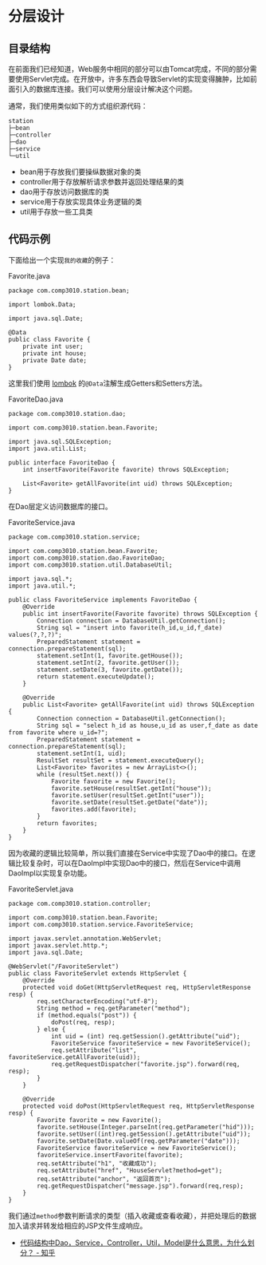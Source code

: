 # 分层设计

## 目录结构

在前面我们已经知道，Web服务中相同的部分可以由Tomcat完成，不同的部分需要使用Servlet完成。在开放中，许多东西会导致Servlet的实现变得臃肿，比如前面引入的数据库连接。我们可以使用分层设计解决这个问题。

通常，我们使用类似如下的方式组织源代码：

```
station
├─bean
├─controller
├─dao
├─service
└─util
```

- bean用于存放我们要操纵数据对象的类
- controller用于存放解析请求参数并返回处理结果的类
- dao用于存放访问数据库的类
- service用于存放实现具体业务逻辑的类
- util用于存放一些工具类

## 代码示例

下面给出一个实现`我的收藏`的例子：

Favorite.java

```
package com.comp3010.station.bean;

import lombok.Data;

import java.sql.Date;

@Data
public class Favorite {
    private int user;
    private int house;
    private Date date;
}
```

这里我们使用 [lombok](https://projectlombok.org/) 的`@Data`注解生成Getters和Setters方法。

FavoriteDao.java

```
package com.comp3010.station.dao;

import com.comp3010.station.bean.Favorite;

import java.sql.SQLException;
import java.util.List;

public interface FavoriteDao {
    int insertFavorite(Favorite favorite) throws SQLException;

    List<Favorite> getAllFavorite(int uid) throws SQLException;
}
```

在Dao层定义访问数据库的接口。

FavoriteService.java

```
package com.comp3010.station.service;

import com.comp3010.station.bean.Favorite;
import com.comp3010.station.dao.FavoriteDao;
import com.comp3010.station.util.DatabaseUtil;

import java.sql.*;
import java.util.*;

public class FavoriteService implements FavoriteDao {
    @Override
    public int insertFavorite(Favorite favorite) throws SQLException {
        Connection connection = DatabaseUtil.getConnection();
        String sql = "insert into favorite(h_id,u_id,f_date) values(?,?,?)";
        PreparedStatement statement = connection.prepareStatement(sql);
        statement.setInt(1, favorite.getHouse());
        statement.setInt(2, favorite.getUser());
        statement.setDate(3, favorite.getDate());
        return statement.executeUpdate();
    }

    @Override
    public List<Favorite> getAllFavorite(int uid) throws SQLException {
        Connection connection = DatabaseUtil.getConnection();
        String sql = "select h_id as house,u_id as user,f_date as date from favorite where u_id=?";
        PreparedStatement statement = connection.prepareStatement(sql);
        statement.setInt(1, uid);
        ResultSet resultSet = statement.executeQuery();
        List<Favorite> favorites = new ArrayList<>();
        while (resultSet.next()) {
            Favorite favorite = new Favorite();
            favorite.setHouse(resultSet.getInt("house"));
            favorite.setUser(resultSet.getInt("user"));
            favorite.setDate(resultSet.getDate("date"));
            favorites.add(favorite);
        }
        return favorites;
    }
}
```

因为收藏的逻辑比较简单，所以我们直接在Service中实现了Dao中的接口。在逻辑比较复杂时，可以在DaoImpl中实现Dao中的接口，然后在Service中调用DaoImpl以实现复杂功能。

FavoriteServlet.java

```
package com.comp3010.station.controller;

import com.comp3010.station.bean.Favorite;
import com.comp3010.station.service.FavoriteService;

import javax.servlet.annotation.WebServlet;
import javax.servlet.http.*;
import java.sql.Date;

@WebServlet("/FavoriteServlet")
public class FavoriteServlet extends HttpServlet {
    @Override
    protected void doGet(HttpServletRequest req, HttpServletResponse resp) {
        req.setCharacterEncoding("utf-8");
        String method = req.getParameter("method");
        if (method.equals("post")) {
            doPost(req, resp);
        } else {
            int uid = (int) req.getSession().getAttribute("uid");
            FavoriteService favoriteService = new FavoriteService();
            req.setAttribute("list", favoriteService.getAllFavorite(uid));
            req.getRequestDispatcher("favorite.jsp").forward(req, resp);
        }
    }

    @Override
    protected void doPost(HttpServletRequest req, HttpServletResponse resp) {
        Favorite favorite = new Favorite();
        favorite.setHouse(Integer.parseInt(req.getParameter("hid")));
        favorite.setUser((int)req.getSession().getAttribute("uid"));
        favorite.setDate(Date.valueOf(req.getParameter("date")));
        FavoriteService favoriteService = new FavoriteService();
        favoriteService.insertFavorite(favorite);
        req.setAttribute("h1", "收藏成功");
        req.setAttribute("href", "HouseServlet?method=get");
        req.setAttribute("anchor", "返回首页");
        req.getRequestDispatcher("message.jsp").forward(req,resp);
    }
}
```

我们通过`method`参数判断请求的类型（插入收藏或查看收藏），并把处理后的数据加入请求并转发给相应的JSP文件生成响应。

- [代码结构中Dao，Service，Controller，Util，Model是什么意思，为什么划分？ - 知乎](https://www.zhihu.com/question/58410621/answer/157049250)